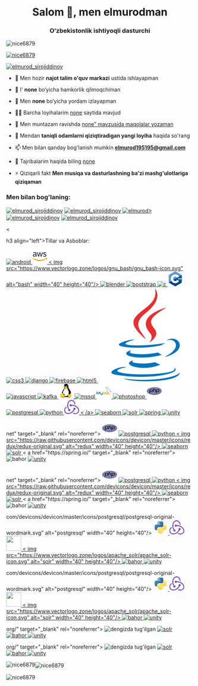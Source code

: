 <h1 align="center">Salom 👋, men elmurodman</h1>
<h3 align="center">O‘zbekistonlik ishtiyoqli dasturchi</h3>

<p align="left"> <img src=" https://komarev.com/ghpvc/?username=nice6879&label=Profile%20views&color=0e75b6&style=flat" alt="nice6879" /> </p>

<p align="left"> <a href="https:/ /github.com/ryo-ma/github-profile-trophy"><img src="https://github-profile-trophy.vercel.app/?username=nice6879" alt="nice6879" /></a > </p>

<p align="left"> <a href="https://twitter.com/elmurod_sirojiddinov" target="blank"><img src="https://img.shields.io/twitter /follow/elmurod_sirojiddinov?logo=twitter&style=for-the-badge" alt="elmurod_sirojiddinov" /></a> </p>

- 🔭 Men hozir **najot talim o'quv markazi** ustida ishlayapman

- 👯 I' **none** bo‘yicha hamkorlik qilmoqchiman

- 🤝 Men **none** bo‘yicha yordam izlayapman

- 👨‍💻 Barcha loyihalarim [none](none) saytida mavjud

- 📝 Men muntazam ravishda [none” mavzusida maqolalar yozaman ](yo'q)

- 💬 Mendan **taniqli odamlarni qiziqtiradigan yangi loyiha** haqida so'rang

- 📫 Men bilan qanday bog'lanish mumkin **elmurod195195@gmail.com**

- 📄 Tajribalarim haqida biling [none](none)

- ⚡ Qiziqarli fakt **Men musiqa va dasturlashning ba'zi mashg'ulotlariga qiziqaman**

<h3 align="left">Men bilan bog'laning:</h3>
<p align="left">
<a href="https:// twitter.com/elmurod_sirojiddinov" target="blank"><img align="center" src="https://raw.githubusercontent.com/rahuldkjain/github-profile-readme-generator/master/src/images/icons/ Social/twitter.svg" alt="elmurod_sirojiddinov" height="30" width="40" /></a>
<a href="https://linkedin.com/in/elmurod_sirojiddinov" target="blank"> <img align="center" src="https://raw.githubusercontent.com/rahuldkjain/github-profile-readme-generator/master/src/images/icons/Social/linked-in-alt.svg" alt= "elmurod_sirojiddinov" height="30" width="40" /></a>
<a href="https://fb.com/elmurod" target="blank"><img align="center" src=" https://raw.githubusercontent.com/rahuldkjain/github-profile-readme-generator/master/src/images/icons/Social/facebook.svg" alt="elmurod" height="30" width="40" / >>
<a href="https://instagram.com/elmurod_sirojidinov" target="blank"><img align="center" src="https://raw.githubusercontent.com/rahuldkjain/github-profile-readme-generator/master/src/images/icons/Social/instagram.svg" alt="elmurod_sirojidinov" height="30" width="40" /></a>
<a href ="https://www.youtube.com/c/elmurod_sirojiddinov" target="blank"><img align="center" src="https://raw.githubusercontent.com/rahuldkjain/github-profile-readme- generator/master/src/images/icons/Social/youtube.svg" alt="elmurod_sirojiddinov" height="30" width="40" /></a> </p>
<

h3 align="left">Tillar va Asboblar:</h3>
<p align="left"> <a href="https://developer.android.com" target="_blank" rel="noreferrer"> <img src="https://raw.githubusercontent.com/devicons /devicon/master/icons/android/android-original-wordmark.svg" alt="android" width="40" height="40"/> </a> <a href="https://aws.amazon .com" target="_blank" rel="noreferrer"> <img src="https://raw.githubusercontent.com/devicons/devicon/master/icons/amazonwebservices/amazonwebservices-original-wordmark.svg" alt=" aws" width="40" height="40"/> </a> <a href="https://www.gnu.org/software/bash/" target="_blank" rel="noreferrer"> < img src="https://www.vectorlogo.zone/logos/gnu_bash/gnu_bash-icon.svg" alt="bash" width="40" height="40"/> </a> <a href=" https://www.blender.org/" target="_blank" rel="noreferrer"> <img src="https://download.blender.org/branding/community/blender_community_badge_white.svg" alt="blender" width="40" height="40"/> </a> <a href="https://getbootstrap.com" target="_blank" rel="noreferrer"> <img src="https://raw .githubusercontent.com/devicons/devicon/master/icons/bootstrap/bootstrap-plain-wordmark.svg" alt="bootstrap" width="40" height="40"/> </a> <a href="https ://www.cprogramming.com/" target="_blank" rel="noreferrer"> <img src="https://raw.githubusercontent.com/devicons/devicon/master/icons/c/c-original. svg" alt="c" width="40" height="40"/> </a> <a href="https://www.w3schools.com/cpp/" target="_blank" rel="noreferrer "> <img src="https://raw.githubusercontent.com/devicons/devicon/master/icons/cplusplus/cplusplus-original.svg" alt="cplusplus" width="40" height="40"/> </a> <a href="https://www.w3schools.com/css/" target="_blank" rel="noreferrer"> <img src="https://raw.githubusercontent.com/devicons/ devicon/master/icons/css3/css3-original-wordmark.svg" alt="css3" width="40" height="40"/> </a> <a href="https://www.djangoproject. com/" target="_blank" rel="noreferrer"> <img src="https://cdn.worldvectorlogo.com/logos/django.svg" alt="django" width="40" height="40"/> </a> <a href="https://firebase.google.com/" target="_blank" rel="noreferrer"> <img src="https://www.vectorlogo.zone/logos/firebase/firebase-icon.svg" alt="firebase" width="40" height="40"/> </a> <a href= "https://www.w3.org/html/" target="_blank" rel="noreferrer"> <img src="https://raw.githubusercontent.com/devicons/devicon/master/icons/html5/ html5-original-wordmark.svg" alt="html5" width="40" height="40"/> </a> <a href="https://www.java.com" target="_blank" rel ="noreferrer"> <img src="https://raw.githubusercontent.com/devicons/devicon/master/icons/java/java-original.svg" alt="java" kengligi="40" balandligi="40" "/> </a> <a href="https://developer.mozilla.org/en-US/docs/Web/JavaScript" target="_blank" rel="noreferrer"> <img src="https: //raw.githubusercontent.com/devicons/devicon/master/icons/javascript/javascript-original.svg" alt="javascript" width="40" height="40"/> </a> <a href=" https://kafka.apache.org/" target="_blank" rel="noreferrer"> <img src="https://www.vectorlogo.zone/logos/apache_kafka/apache_kafka-icon.svg" alt=" kafka" width="40" height="40"/> </a> <a href="https://www.linux.org/" target="_blank" rel="noreferrer"> <img src=" https://raw.githubusercontent.com/devicons/devicon/master/icons/linux/linux-original.svg" alt="linux" width="40" height="40"/> </a> <a href ="https://www.microsoft.com/en-us/sql-server" target="_blank" rel="noreferrer"> <img src="https://www.svgrepo.com/show/303229/ microsoft-sql-server-logo.svg" alt="mssql" width="40" height="40"/> </a> <a href="https://www.mysql.com/" target=" _blank" rel="noreferrer"> <img src="https://raw.githubusercontent.com/devicons/devicon/master/icons/mysql/mysql-original-wordmark.svg" alt="mysql" width="40" " height="40"/> </a> <a href="https://www.photoshop.com/en" target="_blank" rel="noreferrer"> <img src="https://raw .githubusercontent.com/devicons/devicon/master/icons/photoshop/photoshop-line.svg" alt="photoshop" width="40" height="40"/> </a> <a href="https://www. php.net" target="_blank" rel="noreferrer"> <img src="https://raw.githubusercontent.com/devicons/devicon/master/icons/php/php-original.svg" alt="php" " width="40" height="40"/> </a> <a href="https://www.postgresql.org" target="_blank" rel="noreferrer"> <img src="https: //raw.githubusercontent.com/devicons/devicon/master/icons/postgresql/postgresql-original-wordmark.svg" alt="postgresql" width="40" height="40"/> </a> <a href ="https://www.python.org" target="_blank" rel="noreferrer"> <img src="https://raw.githubusercontent.com/devicons/devicon/master/icons/python/python- original.svg" alt="python" width="40" height="40"/> </a> <a href="https://redux.js.org" target="_blank" rel="noreferrer" > <img src="https://raw.githubusercontent.com/devicons/devicon/master/icons/redux/redux-original.svg" alt="redux" width="40" height="40"/> < /a> <a href="https://seaborn.pydata.org/" target="_blank" rel="noreferrer"> <img src="https://seaborn.pydata.org/_images/logo-mark -lightbg.svg" alt="seaborn" width="40" height="40"/> </a> <a href="https://lucene.apache.org/solr/" target="_blank" rel ="noreferrer"> <img src="https://www.vectorlogo.zone/logos/apache_solr/apache_solr-icon.svg" alt="solr" width="40" height="40"/> </a > <a href="https://spring.io/" target="_blank" rel="noreferrer"> <img src="https://www.vectorlogo.zone/logos/springio/springio-icon.svg " alt="spring" width="40" height="40"/> </a> <a href="https://unity.com/" target="_blank" rel="noreferrer"> <img src ="https://www.vectorlogo.zone/logos/unity3d/unity3d-icon.svg" alt="unity" width="40" height="40"/> </a> </p>net" target="_blank" rel="noreferrer"> <img src="https://raw.githubusercontent.com/devicons/devicon/master/icons/php/php-original.svg" alt="php" kengligi "40" height="40"/> </a> <a href="https://www.postgresql.org" target="_blank" rel="noreferrer"> <img src="https:// raw.githubusercontent.com/devicons/devicon/master/icons/postgresql/postgresql-original-wordmark.svg" alt="postgresql" width="40" height="40"/> </a> <a href=" https://www.python.org" target="_blank" rel="noreferrer"> <img src="https://raw.githubusercontent.com/devicons/devicon/master/icons/python/python-original. svg" alt="python" width="40" height="40"/> </a> <a href="https://redux.js.org" target="_blank" rel="noreferrer"> < img src="https://raw.githubusercontent.com/devicons/devicon/master/icons/redux/redux-original.svg" alt="redux" width="40" height="40"/> </a > <a href="https://seaborn.pydata.org/" target="_blank" rel="noreferrer"> <img src="https://seaborn.pydata.org/_images/logo-mark-lightbg .svg" alt="seaborn" width="40" height="40"/> </a> <a href="https://lucene.apache.org/solr/" target="_blank" rel=" noreferrer"> <img src="https://www.vectorlogo.zone/logos/apache_solr/apache_solr-icon.svg" alt="solr" width="40" height="40"/> </a> < a href="https://spring.io/" target="_blank" rel="noreferrer"> <img src="https://www.vectorlogo.zone/logos/springio/springio-icon.svg" alt ="bahor" kengligi="40" balandligi="40"/> </a> <a href="https://unity.com/" target="_blank" rel="noreferrer"> <img src=" https://www.vectorlogo.zone/logos/unity3d/unity3d-icon.svg" alt="unity" width="40" height="40"/> </a> </p>net" target="_blank" rel="noreferrer"> <img src="https://raw.githubusercontent.com/devicons/devicon/master/icons/php/php-original.svg" alt="php" kengligi "40" height="40"/> </a> <a href="https://www.postgresql.org" target="_blank" rel="noreferrer"> <img src="https:// raw.githubusercontent.com/devicons/devicon/master/icons/postgresql/postgresql-original-wordmark.svg" alt="postgresql" width="40" height="40"/> </a> <a href=" https://www.python.org" target="_blank" rel="noreferrer"> <img src="https://raw.githubusercontent.com/devicons/devicon/master/icons/python/python-original. svg" alt="python" width="40" height="40"/> </a> <a href="https://redux.js.org" target="_blank" rel="noreferrer"> < img src="https://raw.githubusercontent.com/devicons/devicon/master/icons/redux/redux-original.svg" alt="redux" width="40" height="40"/> </a > <a href="https://seaborn.pydata.org/" target="_blank" rel="noreferrer"> <img src="https://seaborn.pydata.org/_images/logo-mark-lightbg .svg" alt="seaborn" width="40" height="40"/> </a> <a href="https://lucene.apache.org/solr/" target="_blank" rel=" noreferrer"> <img src="https://www.vectorlogo.zone/logos/apache_solr/apache_solr-icon.svg" alt="solr" width="40" height="40"/> </a> < a href="https://spring.io/" target="_blank" rel="noreferrer"> <img src="https://www.vectorlogo.zone/logos/springio/springio-icon.svg" alt ="bahor" kengligi="40" balandligi="40"/> </a> <a href="https://unity.com/" target="_blank" rel="noreferrer"> <img src=" https://www.vectorlogo.zone/logos/unity3d/unity3d-icon.svg" alt="unity" width="40" height="40"/> </a> </p>com/devicons/devicon/master/icons/postgresql/postgresql-original-wordmark.svg" alt="postgresql" width="40" height="40"/> </a> <a href="https:// www.python.org" target="_blank" rel="noreferrer"> <img src="https://raw.githubusercontent.com/devicons/devicon/master/icons/python/python-original.svg" alt= "python" width="40" height="40"/> </a> <a href="https://redux.js.org" target="_blank" rel="noreferrer"> <img src=" https://raw.githubusercontent.com/devicons/devicon/master/icons/redux/redux-original.svg" alt="redux" width="40" height="40"/> </a> <a href ="https://seaborn.pydata.org/" target="_blank" rel="noreferrer"> <img src="https://seaborn.pydata.org/_images/logo-mark-lightbg.svg" alt "dengizda tug'ilgan" width="40" height="40"/> </a> <a href="https://lucene.apache.org/solr/" target="_blank" rel="noreferrer"> < img src="https://www.vectorlogo.zone/logos/apache_solr/apache_solr-icon.svg" alt="solr" width="40" height="40"/> </a> <a href=" https://spring.io/" target="_blank" rel="noreferrer"> <img src="https://www.vectorlogo.zone/logos/springio/springio-icon.svg" alt="bahor" width="40" height="40"/> </a> <a href="https://unity.com/" target="_blank" rel="noreferrer"> <img src="https:// www.vectorlogo.zone/logos/unity3d/unity3d-icon.svg" alt="unity" width="40" height="40"/> </a> </p>com/devicons/devicon/master/icons/postgresql/postgresql-original-wordmark.svg" alt="postgresql" width="40" height="40"/> </a> <a href="https:// www.python.org" target="_blank" rel="noreferrer"> <img src="https://raw.githubusercontent.com/devicons/devicon/master/icons/python/python-original.svg" alt= "python" width="40" height="40"/> </a> <a href="https://redux.js.org" target="_blank" rel="noreferrer"> <img src=" https://raw.githubusercontent.com/devicons/devicon/master/icons/redux/redux-original.svg" alt="redux" width="40" height="40"/> </a> <a href ="https://seaborn.pydata.org/" target="_blank" rel="noreferrer"> <img src="https://seaborn.pydata.org/_images/logo-mark-lightbg.svg" alt "dengizda tug'ilgan" width="40" height="40"/> </a> <a href="https://lucene.apache.org/solr/" target="_blank" rel="noreferrer"> < img src="https://www.vectorlogo.zone/logos/apache_solr/apache_solr-icon.svg" alt="solr" width="40" height="40"/> </a> <a href=" https://spring.io/" target="_blank" rel="noreferrer"> <img src="https://www.vectorlogo.zone/logos/springio/springio-icon.svg" alt="bahor" width="40" height="40"/> </a> <a href="https://unity.com/" target="_blank" rel="noreferrer"> <img src="https:// www.vectorlogo.zone/logos/unity3d/unity3d-icon.svg" alt="unity" width="40" height="40"/> </a> </p>org/" target="_blank" rel="noreferrer"> <img src="https://seaborn.pydata.org/_images/logo-mark-lightbg.svg" alt="dengizda tug'ilgan" eni="40" balandlik ="40"/> </a> <a href="https://lucene.apache.org/solr/" target="_blank" rel="noreferrer"> <img src="https://www. vectorlogo.zone/logos/apache_solr/apache_solr-icon.svg" alt="solr" width="40" height="40"/> </a> <a href="https://spring.io/" maqsad ="_blank" rel="noreferrer"> <img src="https://www.vectorlogo.zone/logos/springio/springio-icon.svg" alt="bahor" kengligi="40" balandligi="40" /> </a> <a href="https://unity.com/" target="_blank" rel="noreferrer"> <img src="https://www.vectorlogo.zone/logos/unity3d/ unity3d-icon.svg" alt="unity" width="40" height="40"/> </a> </p>org/" target="_blank" rel="noreferrer"> <img src="https://seaborn.pydata.org/_images/logo-mark-lightbg.svg" alt="dengizda tug'ilgan" eni="40" balandlik ="40"/> </a> <a href="https://lucene.apache.org/solr/" target="_blank" rel="noreferrer"> <img src="https://www. vectorlogo.zone/logos/apache_solr/apache_solr-icon.svg" alt="solr" width="40" height="40"/> </a> <a href="https://spring.io/" maqsad ="_blank" rel="noreferrer"> <img src="https://www.vectorlogo.zone/logos/springio/springio-icon.svg" alt="bahor" kengligi="40" balandligi="40" /> </a> <a href="https://unity.com/" target="_blank" rel="noreferrer"> <img src="https://www.vectorlogo.zone/logos/unity3d/ unity3d-icon.svg" alt="unity" width="40" height="40"/> </a> </p>

<p><img align="left" src="https://github-readme-stats.vercel.app/api/top-langs?username=nice6879&show_icons=true&locale=en&layout=compact" alt="nice6879" /> </p>

<p> <img align="center" src="https://github-readme-stats.vercel.app/api?username=nice6879&show_icons=true&locale=en" alt="nice6879" /> </p>

<p><img align="center" src="https://github-readme-streak-stats.herokuapp.com/?user=nice6879&" alt="nice6879" /></p>
